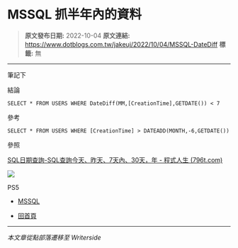 # MSSQL 抓半年內的資料

> **原文發布日期:** 2022-10-04
> **原文連結:** https://www.dotblogs.com.tw/jakeuj/2022/10/04/MSSQL-DateDiff
> **標籤:** 無

---

筆記下

結論

```
SELECT * FROM USERS WHERE DateDiff(MM,[CreationTime],GETDATE()) < 7
```

參考

```
SELECT * FROM USERS WHERE [CreationTime] > DATEADD(MONTH,-6,GETDATE())
```

參照

[SQL日期查詢-SQL查詢今天、昨天、7天內、30天，年 - 程式人生 (796t.com)](https://www.796t.com/content/1543417684.html)

![](https://card.psnprofiles.com/1/jakeuj.png)

PS5

* [MSSQL](/jakeuj/Tags?qq=MSSQL)

* [回首頁](/jakeuj)

---

*本文章從點部落遷移至 Writerside*
